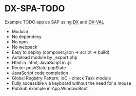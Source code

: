 # DX-SPA-TODO

Example TODO app as SAP using [DX](https://github.com/xtompie/dx) and [DX-VAL](https://github.com/xtompie/dx-val)

- Modular
- No dependecy
- No npm
- No webpack
- Easy to deploy (composer.json -> script -> build)
- Autoload module by _export.php
- Html in .html, JavaScript in .js
- Router pushState popState
- JavaScript code completion
- Global Registry Pattern, IoC - check Task module
- Fully accessible via keyboard without the need for a mouse
- PubSub example in App.Window.Boot
